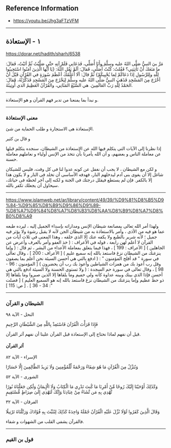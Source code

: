 ## Reference Information
- https://youtu.be/Jhg3aFTzVFM

---
## ١ - الإستعاذة

https://dorar.net/hadith/sharh/6538

مَرَّ بيَ النبيُّ صَلَّى اللهُ عليه وسلَّمَ وأَنَا أُصَلِّي، فَدَعَانِي فَلَمْ آتِهِ حتَّى صَلَّيْتُ ثُمَّ أتَيْتُ، فَقالَ: ما مَنَعَكَ أنْ تَأْتِيَنِي؟ فَقُلتُ: كُنْتُ أُصَلِّي، فَقالَ: ألَمْ يَقُلِ اللَّهُ: {يَا أيُّها الَّذِينَ آمَنُوا اسْتَجِيبُوا لِلَّهِ ولِلرَّسُولِ إذَا دَعَاكُمْ لِما يُحْيِيكُمْ} ثُمَّ قالَ: ألَا أُعَلِّمُكَ أعْظَمَ سُورَةٍ في القُرْآنِ قَبْلَ أنْ أخْرُجَ مِنَ المَسْجِدِ فَذَهَبَ النبيُّ صَلَّى اللهُ عليه وسلَّمَ لِيَخْرُجَ مِنَ المَسْجِدِ فَذَكَّرْتُهُ، فَقالَ: الحَمْدُ لِلَّهِ رَبِّ العَالَمِينَ. هي السَّبْعُ المَثَانِي، والقُرْآنُ العَظِيمُ الذي أُوتِيتُهُ.

---
و نبدأ بما يمنعنا من تدبر فهم القرآن و هو الإستعاذة.

---
### معنى الإستعاذة

الإستعاذة هى الاستجارة و طلب الحماية من شئ.

و قال بن كثير

إذا نظرنا إلى الآيات التى يتكلم فيها الله عن الإستعاذة من الشيطان، سنجده يتكلم قبلها عن معاملة الناس و بعضهم، و أن الله يأمرنا بأن نتخذ من الإنس أولياء و نعاملهم معاملة حسنة.

و لكن مع الشيطان ، لا يجب أن نغفل عن كونه عدوا لنا فى كل وقت، فليس للشيكان شاغل إلا أن يغوى بنى آدم ليدخلهم النار، فهدفه الأساسى أن تخلد فى النار و لا يكون هذا إلا بالكفر. فإن لم يستطع فيقلل درجتك فى الجنة و لكنه إلى آخر لحظة فى حياتك، سيحاول أن يجعلك تكفر بالله.

---
https://www.islamweb.net/ar/library/content/49/39/%D9%81%D8%B5%D9%84-%D9%85%D8%B9%D9%86%D9%89-%D8%A7%D9%84%D8%A7%D8%B3%D8%AA%D8%B9%D8%A7%D8%B0%D8%A9

ولهذا أمر الله تعالى بمصانعة شيطان الإنس ومداراته بإسداء الجميل إليه ، ليرده طبعه عما هو فيه من الأذى ، وأمر بالاستعاذة به من شيطان الجن لأنه لا يقبل رشوة ولا يؤثر فيه جميل ؛ لأنه شرير بالطبع ولا يكفه عنك إلا الذي خلقه ، وهذا المعنى في ثلاث آيات من القرآن لا أعلم لهن رابعة ، قوله في الأعراف : ( خذ العفو وأمر بالعرف وأعرض عن الجاهلين ) [ الأعراف : 199 ] ، فهذا فيما يتعلق بمعاملة الأعداء من البشر ، ثم قال : ( وإما ينزغنك من الشيطان نزغ فاستعذ بالله إنه سميع عليم ) [ الأعراف : 200 ] ، وقال تعالى في سورة " قد أفلح المؤمنون " : ( ادفع بالتي هي أحسن السيئة نحن أعلم بما يصفون وقل رب أعوذ بك من همزات الشياطين وأعوذ بك رب أن يحضرون ) [ المؤمنون : 96 - 98 ] ، وقال تعالى في سورة حم السجدة : ( ولا تستوي الحسنة ولا السيئة ادفع بالتي هي أحسن فإذا الذي بينك وبينه عداوة كأنه ولي حميم وما يلقاها إلا الذين صبروا وما يلقاها إلا ذو حظ عظيم وإما ينزغنك من الشيطان نزغ فاستعذ بالله إنه هو السميع العليم ) [ فصلت : 34 - 36 ] . [ ص: 115 ]"

---
### الشيطان و القرآن

النحل - الآية ٩٨

فَإِذَا قَرَأْتَ الْقُرْآنَ فَاسْتَعِذْ بِاللَّهِ مِنَ الشَّيْطَانِ الرَّجِيمِ

قبل أن نفهم لماذا نحتاج إلى الإستعاذة قبل القرآن علينا أن نفهم آثر القرآن.

#### أثر القرآن


الإسراء - الآية ٨٢

وَنُنَزِّلُ مِنَ الْقُرْآنِ مَا هُوَ شِفَاءٌ وَرَحْمَةٌ لِّلْمُؤْمِنِينَ وَلَا يَزِيدُ الظَّالِمِينَ إِلَّا خَسَارًا

الشورى - الآية ٥٢

وَكَذَٰلِكَ أَوْحَيْنَا إِلَيْكَ رُوحًا مِّنْ أَمْرِنَا مَا كُنتَ تَدْرِي مَا الْكِتَابُ وَلَا الْإِيمَانُ وَلَٰكِن جَعَلْنَاهُ نُورًا نَّهْدِي بِهِ مَن نَّشَاءُ مِنْ عِبَادِنَا وَإِنَّكَ لَتَهْدِي إِلَىٰ صِرَاطٍ مُّسْتَقِيمٍ

الفرقان - الآية ٣٢

وَقَالَ الَّذِينَ كَفَرُوا لَوْلَا نُزِّلَ عَلَيْهِ الْقُرْآنُ جُمْلَةً وَاحِدَةً كَذَٰلِكَ لِنُثَبِّتَ بِهِ فُؤَادَكَ وَرَتَّلْنَاهُ تَرْتِيلًا


فالقرآن يشفى القلب من الشهوات و شفاء.

---
### قول بن القيم

